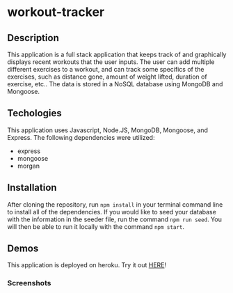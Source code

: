 # workout-tracker

## Description

This application is a full stack application that keeps track of and graphically displays recent workouts that the user inputs.  The user can add multiple different exercises to a workout, and can track some specifics of the exercises, such as distance gone, amount of weight lifted, duration of exercise, etc..  The data is stored in a NoSQL database using MongoDB and Mongoose.

## Techologies

This application uses Javascript, Node.JS, MongoDB, Mongoose, and Express.  The following dependencies were utilized:
* express
* mongoose
* morgan

## Installation

After cloning the repository, run `npm install` in your terminal command line to install all of the dependencies.  If you would like to seed your database with the information in the seeder file, run the command `npm run seed`.  You will then be able to run it locally with the command `npm start`.

## Demos

This application is deployed on heroku.  Try it out [HERE](https://sleepy-gorge-81067.herokuapp.com/)!

### Screenshots